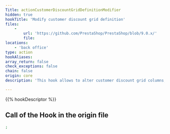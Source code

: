 ```yaml
---
Title: actionCustomerDiscountGridDefinitionModifier
hidden: true
hookTitle: 'Modify customer discount grid definition'
files:
    -
        url: 'https://github.com/PrestaShop/PrestaShop/blob/9.0.x/'
        file: 
locations:
    - 'back office'
type: action
hookAliases: 
array_return: false
check_exceptions: false
chain: false
origin: core
description: 'This hook allows to alter customer discount grid columns, actions and filters'

---
```


{{% hookDescriptor %}}

## Call of the Hook in the origin file

```php
;
```
